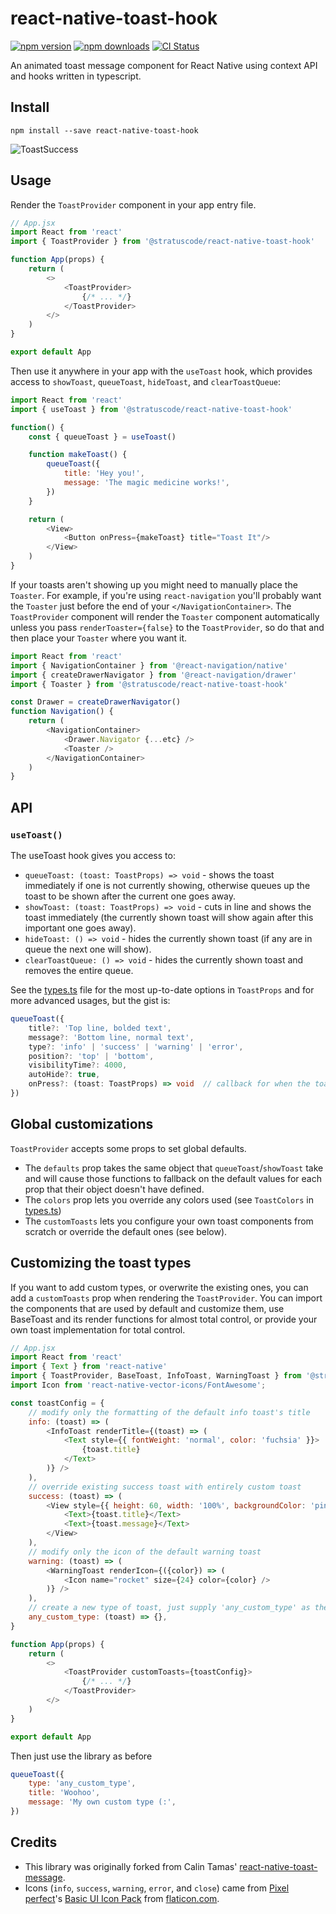 # react-native-toast-hook

[![npm version](https://img.shields.io/npm/v/@stratuscode/react-native-toast-hook)](https://www.npmjs.com/package/@stratuscode/react-native-toast-hook)
[![npm downloads](https://img.shields.io/npm/dw/@stratuscode/react-native-toast-hook)](https://www.npmjs.com/package/@stratuscode/react-native-toast-hook)
[![CI Status](https://circleci.com/gh/StratusCode/react-native-toast-hook.svg?style=shield&circle-token=01a30b6f87dedaa5847bf3c85e6b333da11fc64f)](https://app.circleci.com/pipelines/github/StratusCode/react-native-toast-hook)

An animated toast message component for React Native using context API and hooks written in typescript.

## Install

```
npm install --save react-native-toast-hook
```

![ToastSuccess](success-toast.gif)

## Usage

Render the `ToastProvider` component in your app entry file.

```js
// App.jsx
import React from 'react'
import { ToastProvider } from '@stratuscode/react-native-toast-hook'

function App(props) {
	return (
		<>
			<ToastProvider>
				{/* ... */}
			</ToastProvider>
		</>
	)
}

export default App
```

Then use it anywhere in your app with the `useToast` hook, which provides access to `showToast`, `queueToast`, `hideToast`, and `clearToastQueue`:

```js
import React from 'react'
import { useToast } from '@stratuscode/react-native-toast-hook'

function() {
	const { queueToast } = useToast()

	function makeToast() {
		queueToast({
			title: 'Hey you!',
			message: 'The magic medicine works!',
		})
	}

	return (
		<View>
			<Button onPress={makeToast} title="Toast It"/>
		</View>
	)
}
```

If your toasts aren't showing up you might need to manually place the `Toaster`. For example, if you're using `react-navigation` you'll probably want the `Toaster` just before the end of your `</NavigationContainer>`. The `ToastProvider` component will render the `Toaster` component automatically unless you pass `renderToaster={false}` to the `ToastProvider`, so do that and then place your `Toaster` where you want it.

```js
import React from 'react'
import { NavigationContainer } from '@react-navigation/native'
import { createDrawerNavigator } from '@react-navigation/drawer'
import { Toaster } from '@stratuscode/react-native-toast-hook'

const Drawer = createDrawerNavigator()
function Navigation() {
	return (
		<NavigationContainer>
			<Drawer.Navigator {...etc} />
			<Toaster />
		</NavigationContainer>
	)
}
```

## API

### `useToast()`

The useToast hook gives you access to:
- `queueToast: (toast: ToastProps) => void` - shows the toast immediately if one is not currently showing, otherwise queues up the toast to be shown after the current one goes away.
- `showToast: (toast: ToastProps) => void` - cuts in line and shows the toast immediately (the currently shown toast will show again after this important one goes away).
- `hideToast: () => void` - hides the currently shown toast (if any are in queue the next one will show).
- `clearToastQueue: () => void` - hides the currently shown toast and removes the entire queue.

See the [types.ts](https://github.com/StratusCode/react-native-toast-hook/blob/master/src/types/index.ts) file for the most up-to-date options in `ToastProps` and for more advanced usages, but the gist is:

```ts
queueToast({
	title?: 'Top line, bolded text',
	message?: 'Bottom line, normal text',
	type?: 'info' | 'success' | 'warning' | 'error',
	position?: 'top' | 'bottom',
	visibilityTime?: 4000,
	autoHide?: true,
	onPress?: (toast: ToastProps) => void  // callback for when the toast is pressed, e.g. to handle deep navigation
})
```

## Global customizations

`ToastProvider` accepts some props to set global defaults. 
- The `defaults` prop takes the same object that `queueToast`/`showToast` take and will cause those functions to fallback on the default values for each prop that their object doesn't have defined.
- The `colors` prop lets you override any colors used (see `ToastColors` in [types.ts](https://github.com/StratusCode/react-native-toast-hook/blob/master/src/types/index.ts))
- The `customToasts` lets you configure your own toast components from scratch or override the default ones (see below).

## Customizing the toast types

If you want to add custom types, or overwrite the existing ones, you can add a `customToasts` prop when rendering the `ToastProvider`. You can import the components that are used by default and customize them, use BaseToast and its render functions for almost total control, or provide your own toast implementation for total control.

```js
// App.jsx
import React from 'react'
import { Text } from 'react-native'
import { ToastProvider, BaseToast, InfoToast, WarningToast } from '@stratuscode/react-native-toast-hook'
import Icon from 'react-native-vector-icons/FontAwesome';

const toastConfig = {
	// modify only the formatting of the default info toast's title
	info: (toast) => (
		<InfoToast renderTitle={(toast) => (
			<Text style={{ fontWeight: 'normal', color: 'fuchsia' }}>
				{toast.title}
			</Text>
		)} />
	),
	// override existing success toast with entirely custom toast
	success: (toast) => (
		<View style={{ height: 60, width: '100%', backgroundColor: 'pink' }}>
			<Text>{toast.title}</Text>
			<Text>{toast.message}</Text>
		</View>
	),
	// modify only the icon of the default warning toast
	warning: (toast) => (
		<WarningToast renderIcon={({color}) => (
			<Icon name="rocket" size={24} color={color} />
		)} />
	),
	// create a new type of toast, just supply 'any_custom_type' as the `type` prop to `queueToast`/`showToast`
	any_custom_type: (toast) => {},
}

function App(props) {
	return (
		<>
			<ToastProvider customToasts={toastConfig}>
				{/* ... */}
			</ToastProvider>
		</>
	)
}

export default App
```

Then just use the library as before

```js
queueToast({
	type: 'any_custom_type',
	title: 'Woohoo',
	message: 'My own custom type (:',
})
```

## Credits

- This library was originally forked from Calin Tamas' [react-native-toast-message](https://github.com/calintamas/react-native-toast-message).
- Icons (`info`, `success`, `warning`, `error`, and `close`) came from [Pixel perfect](https://www.flaticon.com/authors/pixel-perfect)'s [Basic UI Icon Pack](https://www.flaticon.com/packs/basic-ui-4) from [flaticon.com](https://www.flaticon.com).
